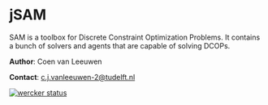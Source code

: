 jSAM
====

SAM is a toolbox for Discrete Constraint Optimization Problems. It contains a bunch of solvers and agents that are capable of solving DCOPs.

**Author**: Coen van Leeuwen

**Contact**: [c.j.vanleeuwen-2@tudelft.nl](mailto:c.j.vanleeuwen-2@tudelft.nl)

[![wercker status](https://app.wercker.com/status/7c008e8a71255d41acf036c84fa36cea/m/master "wercker status")](https://app.wercker.com/project/byKey/7c008e8a71255d41acf036c84fa36cea)
